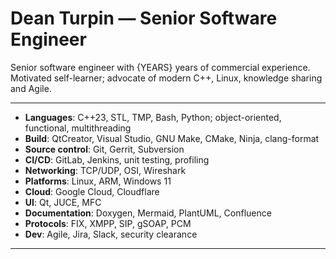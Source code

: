 # Dean Turpin &mdash; Senior Software Engineer

<!-- Note {YEARS} is inserted dynamically by the build pipe -->

Senior software engineer with {YEARS} years of commercial experience. Motivated
self-learner; advocate of modern C++, Linux, knowledge sharing and Agile.

---

- __Languages__: C++23, STL, TMP, Bash, Python; object-oriented, functional, multithreading
- __Build__: QtCreator, Visual Studio, GNU Make, CMake, Ninja, clang-format
- __Source control__: Git, Gerrit, Subversion
- __CI/CD__: GitLab, Jenkins, unit testing, profiling
- __Networking__: TCP/UDP, OSI, Wireshark
- __Platforms__: Linux, ARM, Windows 11
- __Cloud__: Google Cloud, Cloudflare
- __UI__: Qt, JUCE, MFC
- __Documentation__: Doxygen, Mermaid, PlantUML, Confluence
- __Protocols__: FIX, XMPP, SIP, gSOAP, PCM
- __Dev__: Agile, Jira, Slack, security clearance
<!-- - __Database__: PostgreSQL, MariaDB, Tableau, DBeaver -->

---


